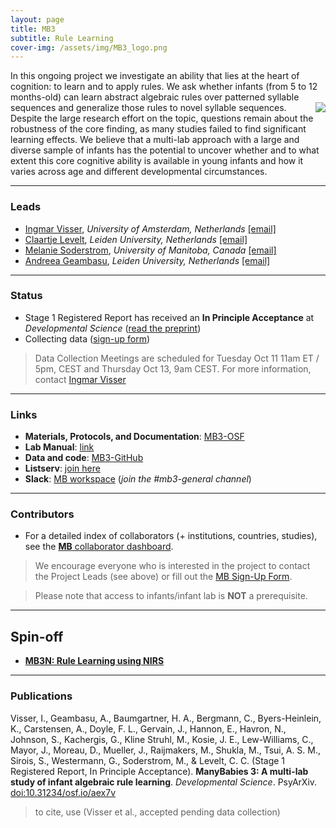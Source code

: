 ```yaml
---
layout: page
title: MB3
subtitle: Rule Learning
cover-img: /assets/img/MB3_logo.png
---
```


<!--
To-do:
- replace image placeholders.
- add collaborators map.

- publication?
-->

In this ongoing project we investigate an ability that lies at the heart of cognition: to learn and to apply rules. We ask whether infants (from 5 to 12 months-old) can learn abstract algebraic rules over patterned syllable sequences and generalize those rules to novel syllable sequences. <img style="float: right;" src="/assets/img/BLL1_300px.jpg"> Despite the large research effort on the topic, questions remain about the robustness of the core finding, as many studies failed to find significant learning effects. We believe that a multi-lab approach with a large and diverse sample of infants has the potential to uncover whether and to what extent this core cognitive ability is available in young infants and how it varies across age and different developmental circumstances.

***
### Leads
* [Ingmar Visser](https://www.uva.nl/profiel/v/i/i.visser/i.visser.html?cb), *University of Amsterdam, Netherlands* [[email]](mailto:i.visser@uva.nl) 
* [Claartje Levelt](https://www.universiteitleiden.nl/en/staffmembers/claartje-levelt#tab-1), *Leiden University, Netherlands* [[email]](mailto:c.c.levelt@hum.leidenuniv.nl) 
* [Melanie Soderstrom](https://home.cc.umanitoba.ca/~soderstr/), *University of Manitoba, Canada* [[email]](mailto:M_Soderstrom@umanitoba.ca)
* [Andreea Geambasu](https://www.universiteitleiden.nl/en/staffmembers/andreea-geambasu#tab-1), *Leiden University, Netherlands* [[email]](mailto:a.geambasu@hum.leidenuniv.nl)


***
### Status
* Stage 1 Registered Report has received an **In Principle Acceptance** at *Developmental Science* ([read the preprint](https://psyarxiv.com/aex7v/))
* Collecting data ([sign-up form](https://umanitobapsych.az1.qualtrics.com/jfe/form/SV_4NiYE6jM0399g7r))

> Data Collection Meetings are scheduled for Tuesday Oct 11 11am ET / 5pm, CEST and Thursday Oct 13, 9am CEST. For more information, contact [Ingmar Visser](mailto:i.visser@uva.nl)


***
### Links
* **Materials, Protocols, and Documentation**: [MB3-OSF](https://osf.io/kqu9v/)
* **Lab Manual**: [link](https://docs.google.com/document/d/1b-ZaJpbVzvN_fUApXlZkZiT9jxGUYRhHbAC1qOucufo/edit?usp=sharing)
* **Data and code**: [MB3-GitHub](https://github.com/manybabies/mb3-rules)
* **Listserv**: [join here](https://mailman.stanford.edu/mailman/listinfo/manybabies3)
* **Slack**: [MB workspace](https://join.slack.com/t/manybabies/shared_invite/zt-1frvx4ulh-b7ge7X6DY8Yl4HgBW1xBXQ) (*join the #mb3-general channel*)


***
### Contributors
* For a detailed index of collaborators (+ institutions, countries, studies), see the [**MB** collaborator dashboard](https://manybabies.shinyapps.io/shiny_mb_map/).

> We encourage everyone who is interested in the project to contact the Project Leads (see above) or fill out the [MB Sign-Up Form]({{site.baseurl}}/get_involved/).

> Please note that access to infants/infant lab is **NOT** a prerequisite.

***
## Spin-off
* [**MB3N: Rule Learning using NIRS**]({{site.baseurl}}/MB3N/)

***
### Publications
Visser, I., Geambasu, A., Baumgartner, H. A., Bergmann, C., Byers-Heinlein, K., Carstensen, A., Doyle, F. L., Gervain, J., Hannon, E., Havron, N., Johnson, S., Kachergis, G., Kline Struhl, M., Kosie, J. E., Lew-Williams, C., Mayor, J., Moreau, D., Mueller, J., Raijmakers, M., Shukla, M., Tsui, A. S. M., Sirois, S., Westermann, G., Soderstrom, M., & Levelt, C. C. (Stage 1 Registered Report, In Principle Acceptance). <b>ManyBabies 3: A multi-lab study of infant algebraic rule learning</b>. <i>Developmental Science</i>. PsyArXiv.  [doi:10.31234/osf.io/aex7v](https://doi.org/10.31234/osf.io/aex7v)

> to cite, use (Visser et al., accepted pending data collection)